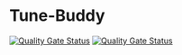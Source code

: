 # Tune-Buddy
[![Quality Gate Status](https://sonarcloud.io/api/project_badges/measure?project=kama-kasckak-martin_Tune-Buddy-frontend&metric=alert_status)](https://sonarcloud.io/summary/new_code?id=kama-kasckak-martin_Tune-Buddy-frontend)
[![Quality Gate Status](https://sonarcloud.io/api/project_badges/measure?project=kama-kasckak-martin_Tune-Buddy-backend&metric=alert_status)](https://sonarcloud.io/summary/new_code?id=kama-kasckak-martin_Tune-Buddy-backend)
